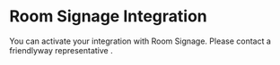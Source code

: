 # Room Signage Integration

You can activate your integration with Room Signage. Please contact a friendlyway representative .
